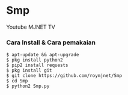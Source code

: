 # Smp
Youtube MJNET TV
### Cara Install & Cara pemakaian

```
$ apt-update && apt-upgrade
$ pkg install python2
$ pip2 install requests
$ pkg install git
$ git clone https://github.com/roymjnet/Smp
$ cd Smp
$ python2 Smp.py

```
